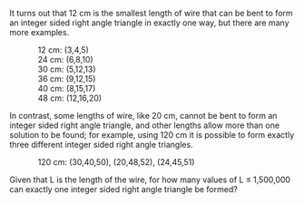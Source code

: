   <p>It turns out that 12 cm is the smallest length of wire that can be bent to form an integer sided right angle triangle in exactly one way, but there are many more examples.</p>  <p style='margin-left:50px;'>12 cm: (3,4,5)<br />  24 cm: (6,8,10)<br />  30 cm: (5,12,13)<br />  36 cm: (9,12,15)<br />  40 cm: (8,15,17)<br />  48 cm: (12,16,20)</p>  <p>In contrast, some lengths of wire, like 20 cm, cannot be bent to form an integer sided right angle triangle, and other lengths allow more than one solution to be found; for example, using 120 cm it is possible to form exactly three different integer sided right angle triangles.</p>  <p style='margin-left:50px;'>120 cm: (30,40,50), (20,48,52), (24,45,51)</p>  <p>Given that L is the length of the wire, for how many values of L &le; 1,500,000 can exactly one integer sided right angle triangle be formed?</p>    